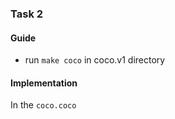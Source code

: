 ### Task 2

#### Guide
- run `make coco` in coco.v1 directory

#### Implementation

In the `coco.coco` 